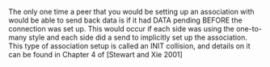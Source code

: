 The only one time a peer that you would be setting up an association with would be able to send back data is if it had DATA pending BEFORE the connection was set up. This would occur if each side was using the one-to-many style and each side did a send to implicitly set up the association. This type of association setup is called an INIT collision, and details on it can be found in Chapter 4 of [Stewart and Xie 2001]
